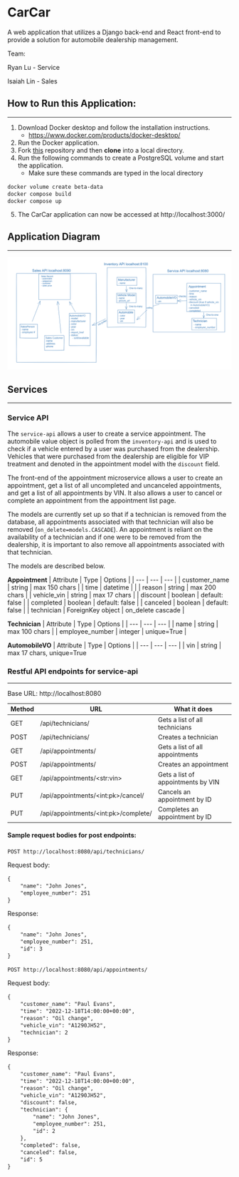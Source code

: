 # **CarCar**

A web application that utilizes a Django back-end and React front-end to provide a solution for automobile dealership management.

Team:

Ryan Lu - Service

Isaiah Lin - Sales

## **How to Run this Application:**

---

1. Download Docker desktop and follow the installation instructions.
   - https://www.docker.com/products/docker-desktop/
2. Run the Docker application.
3. Fork [this](https://gitlab.com/ryanlu294/project-beta/) repository and then **clone** into a local directory.
4. Run the following commands to create a PostgreSQL volume and start the application.
   - Make sure these commands are typed in the local directory

```
docker volume create beta-data
docker compose build
docker compose up
```

5. The CarCar application can now be accessed at http://localhost:3000/

## **Application Diagram**

---

![diagram](ghi\app\public\CarCar-microservice-diagram.png)

## **Services**

---

### Service API

The `service-api` allows a user to create a service appointment. The automobile value object is polled from the `inventory-api` and is used to check if a vehicle entered by a user was purchased from the dealership. Vehicles that were purchased from the dealership are eligible for VIP treatment and denoted in the appointment model with the `discount` field.

The front-end of the appointment microservice allows a user to create an appointment, get a list of all uncompleted and uncanceled appointments, and get a list of all appointments by VIN. It also allows a user to cancel or complete an appointment from the appointment list page.

The models are currently set up so that if a technician is removed from the database, all appointments associated with that technician will also be removed (`on_delete=models.CASCADE`). An appointment is reliant on the availability of a technician and if one were to be removed from the dealership, it is important to also remove all appointments associated with that technician.

The models are described below.

**Appointment**
| Attribute | Type | Options |
| --- | --- | --- |
| customer_name | string | max 150 chars |
| time | datetime | |
| reason | string | max 200 chars |
| vehicle_vin | string | max 17 chars |
| discount | boolean | default: false |
| completed | boolean | default: false |
| canceled | boolean | default: false |
| technician | ForeignKey object | on_delete cascade |

**Technician**
| Attribute | Type | Options |
| --- | --- | --- |
| name | string | max 100 chars |
| employee_number | integer | unique=True |

**AutomobileVO**
| Attribute | Type | Options |
| --- | --- | --- |
| vin | string | max 17 chars, unique=True

### **Restful API endpoints for service-api**

---

Base URL: http://localhost:8080

| Method | URL                                   | What it does                       |
| ------ | ------------------------------------- | ---------------------------------- |
| GET    | /api/technicians/                     | Gets a list of all technicians     |
| POST   | /api/technicians/                     | Creates a technician               |
| GET    | /api/appointments/                    | Gets a list of all appointments    |
| POST   | /api/appointments/                    | Creates an appointment             |
| GET    | /api/appointments/\<str:vin>          | Gets a list of appointments by VIN |
| PUT    | /api/appointments/\<int:pk>/cancel/   | Cancels an appointment by ID       |
| PUT    | /api/appointments/\<int:pk>/complete/ | Completes an appointment by ID     |

#### Sample request bodies for post endpoints:

`POST http://localhost:8080/api/technicians/`

Request body:

```
{
	"name": "John Jones",
	"employee_number": 251
}
```

Response:

```
{
	"name": "John Jones",
	"employee_number": 251,
	"id": 3
}
```

`POST http://localhost:8080/api/appointments/`

Request body:

```
{
	"customer_name": "Paul Evans",
	"time": "2022-12-18T14:00:00+00:00",
	"reason": "Oil change",
	"vehicle_vin": "A1290JH52",
	"technician": 2
}
```

Response:

```
{
	"customer_name": "Paul Evans",
	"time": "2022-12-18T14:00:00+00:00",
	"reason": "Oil change",
	"vehicle_vin": "A1290JH52",
	"discount": false,
	"technician": {
		"name": "John Jones",
		"employee_number": 251,
		"id": 2
	},
	"completed": false,
	"canceled": false,
	"id": 5
}
```
